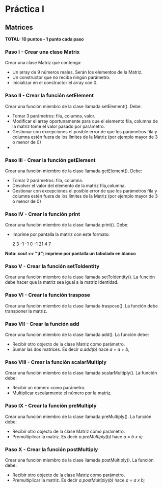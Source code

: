 # Práctica I

## Matrices

**TOTAL: 10 puntos - 1 punto cada paso**

### Paso I - Crear una clase Matrix

Crear una clase Matriz que contenga:

 - Un array de 9 números reales. Serán los elementos de la Matriz.
 - Un constructor que no reciba ningún parámetro.
 - Inicializar en el constructor el array con 0.

### Paso II - Crear la función setElement

Crear una función miembro de la clase llamada setElement(). Debe:

 - Tomar 3 parámetros: fila, columna, valor.
 - Modificar el array oportunamente para que el elemento fila, columna de la matriz tome el valor pasado por parámetro.
 - Gestionar con excepciones el posible error de que los parámetros fila y columna estén fuera de los límites de la Matriz (por ejemplo mayor de 3 o menor de 0)
 - 
### Paso III - Crear la función getElement

Crear una función miembro de la clase llamada getElement(). Debe:

 - Tomar 2 parámetros: fila, columna.
 - Devolver el valor del elemento de la matriz fila,columna.
 - Gestionar con excepciones el posible error de que los parámetros fila y columna estén fuera de los límites de la Matriz (por ejemplo mayor de 3 o menor de 0)

### Paso IV - Crear la función print

Crear una función miembro de la clase llamada print(). Debe:

 - Imprime por pantalla la matriz con este formato:

    2		3  	-1
    -1	0		-1
    21	4		7

**Nota: *cout << "\t";* imprime por pantalla un tabulado en blanco**   


### Paso V - Crear la función setToIdentity

Crear una función miembro de la clase llamada setToIdentity(). La función debe hacer que la matriz sea igual a la matriz Identidad.

### Paso VI - Crear la función traspose

Crear una función miembro de la clase llamada traspose(). La función debe transponer la matriz.

### Paso VII - Crear la función add

Crear una función miembro de la clase llamada add(). La función debe:

 - Recibir otro objecto de la clase Matriz como parámetro.
 - Sumar las dos matrices. Es decir *a.add(b)* hace *a = a + b;*

### Paso VIII - Crear la función scalarMultiply

Crear una función miembro de la clase llamada scalarMultiply(). La función debe:

 - Recibir un número como parámetro.
 - Multiplicar escalarmente el número por la matriz.


### Paso IX - Crear la función preMultiply

Crear una función miembro de la clase llamada preMultiply(). La función debe:

 - Recibir otro objecto de la clase Matriz como parámetro.
 - Premultiplicar la matriz. Es decir *a.preMultiply(b)* hace *a = b x a;*

### Paso X - Crear la función postMultiply

Crear una función miembro de la clase llamada postMultiply(). La función debe:

 - Recibir otro objecto de la clase Matriz como parámetro.
 - Premultiplicar la matriz. Es decir *a.postMultiply(b)* hace *a = a x b;*

